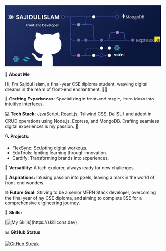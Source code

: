 ![The San Juan Mountains are beautiful!](https://raw.githubusercontent.com/Sajidul-Is1am/Sajidul-Is1am/main/SajidUl.png "San Juan Mountains")

**🌺 About Me**

Hi, I'm Sajidul Islam, a final-year CSE diploma student, weaving digital dreams in the realm of front-end enchantment. 🚀✨

🌟 **Crafting Experiences:** Specializing in front-end magic, I turn ideas into intuitive interfaces.

💻 **Tech Stack:** JavaScript, React.js, Tailwind CSS, DailSUI, and adept in CRUD operations using Node.js, Express, and MongoDB. Crafting seamless digital experiences is my passion. 🚀

🔍 **Projects:**

- FlexSync: Sculpting digital workouts.
- EduTools: Igniting learning through innovation.
- Cardify: Transforming brands into experiences.

🌈 **Versatility:** A tech explorer, always ready for new challenges.

🚀 **Aspirations:** Infusing passion into pixels, leaving a mark in the world of front-end wonders.

🌐 **Future Goal:** Striving to be a senior MERN Stack developer, overcoming the final year of my CSE diploma, and aiming to complete BSE for a comprehensive engineering journey.

💼 **Skills:**

<p style="text-align: center">

[![My Skills](https://skillicons.dev/icons?i=js,css,tailwind,react,nodejs,express,mongodb,html,figma,firebase,)](https://skillicons.dev)
</p>

📊 **GitHub Status:**

[![GitHub Streak](https://github-readme-streak-stats.herokuapp.com?user=Sajidul-Is1am&theme=vue-dark&hide_border=true)](https://git.io/streak-stats)
